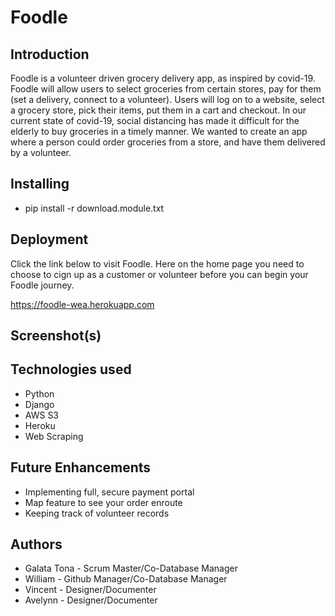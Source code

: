# Foodle

## Introduction

Foodle is a volunteer driven grocery delivery app, as inspired by covid-19. Foodle will allow users to select groceries from certain stores, pay for them (set a delivery, connect to a volunteer). Users will log on to a website, select a grocery store, pick their items, put them in a cart and checkout. In our current state of covid-19, social distancing has made it difficult for the elderly to buy groceries in a timely manner. We wanted to create an app where a person could order groceries from a store, and have them delivered by a volunteer.

## Installing

- pip install -r download.module.txt

## Deployment

Click the link below to visit Foodle. Here on the home page you need to choose to cign up as a customer or volunteer before you can begin your Foodle journey.

https://foodle-wea.herokuapp.com

## Screenshot(s)

## Technologies used

- Python
- Django
- AWS S3
- Heroku
- Web Scraping

## Future Enhancements

- Implementing full, secure payment portal
- Map feature to see your order enroute
- Keeping track of volunteer records

## Authors

- Galata Tona - Scrum Master/Co-Database Manager
- William - Github Manager/Co-Database Manager
- Vincent - Designer/Documenter
- Avelynn - Designer/Documenter

